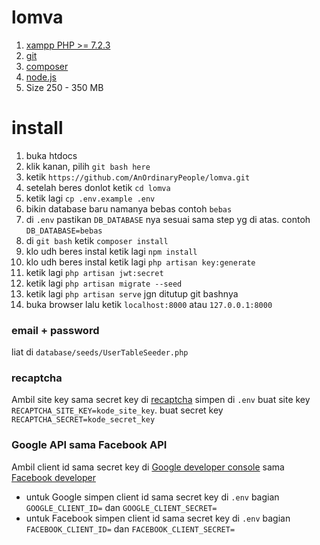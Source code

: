 # lomva
1. [xampp PHP >= 7.2.3](https://www.apachefriends.org/download.html)
1. [git](https://git-scm.com/downloads)
1. [composer](https://getcomposer.org/download/)
1. [node.js](https://nodejs.org/en/download/current/)
1. Size 250 - 350 MB

# install
1. buka htdocs
1. klik kanan, pilih `git bash here`
1. ketik `https://github.com/AnOrdinaryPeople/lomva.git`
1. setelah beres donlot ketik `cd lomva`
1. ketik lagi `cp .env.example .env`
1. bikin database baru namanya bebas contoh `bebas`
1. di `.env` pastikan `DB_DATABASE` nya sesuai sama step yg di atas. contoh `DB_DATABASE=bebas`
1. di `git bash` ketik `composer install`
1. klo udh beres instal ketik lagi `npm install`
1. klo udh beres instal ketik lagi `php artisan key:generate`
1. ketik lagi `php artisan jwt:secret`
1. ketik lagi `php artisan migrate --seed`
1. ketik lagi `php artisan serve` jgn ditutup git bashnya
1. buka browser lalu ketik `localhost:8000` atau `127.0.0.1:8000`

### email + password
liat di `database/seeds/UserTableSeeder.php`

### recaptcha
Ambil site key sama secret key di [recaptcha](https://www.google.com/recaptcha) simpen di `.env` buat site key `RECAPTCHA_SITE_KEY=kode_site_key`. buat secret key `RECAPTCHA_SECRET=kode_secret_key`

### Google API sama Facebook API
Ambil client id sama secret key di [Google developer console](https://console.developers.google.com) sama [Facebook developer](https://developers.facebook.com)

- untuk Google simpen client id sama secret key di `.env` bagian `GOOGLE_CLIENT_ID=` dan `GOOGLE_CLIENT_SECRET=`
- untuk Facebook simpen client id sama secret key di `.env` bagian `FACEBOOK_CLIENT_ID=` dan `FACEBOOK_CLIENT_SECRET=`
